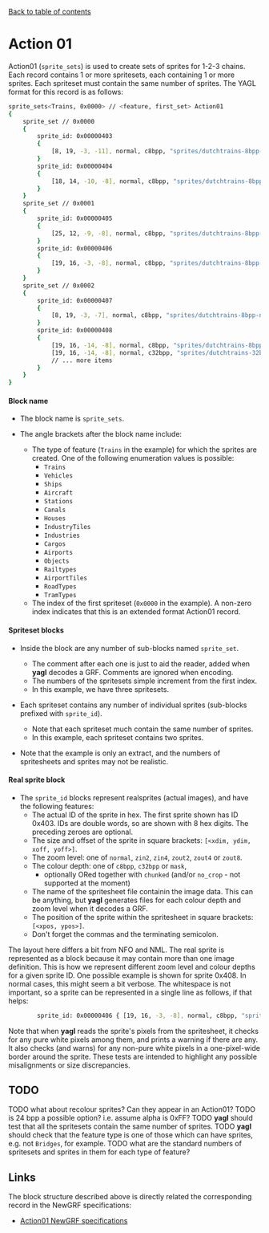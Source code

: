 [Back to table of contents](../index.md)

# Action 01

Action01 (`sprite_sets`) is used to create sets of sprites for 1-2-3 chains. Each record contains 1 or more spritesets, each containing 1 or more sprites. Each spriteset must contain the same number of sprites. The YAGL format for this record is as follows:

```bash
sprite_sets<Trains, 0x0000> // <feature, first_set> Action01
{
    sprite_set // 0x0000
    {
        sprite_id: 0x00000403
        {
            [8, 19, -3, -11], normal, c8bpp, "sprites/dutchtrains-8bpp-normal-0.png", [312, 349];
        }
        sprite_id: 0x00000404
        {
            [18, 14, -10, -8], normal, c8bpp, "sprites/dutchtrains-8bpp-normal-0.png", [330, 349];
        }
    }
    sprite_set // 0x0001
    {
        sprite_id: 0x00000405
        {
            [25, 12, -9, -8], normal, c8bpp, "sprites/dutchtrains-8bpp-normal-0.png", [358, 349];
        }
        sprite_id: 0x00000406
        {
            [19, 16, -3, -8], normal, c8bpp, "sprites/dutchtrains-8bpp-normal-0.png", [393, 349];
        }
    }
    sprite_set // 0x0002
    {
        sprite_id: 0x00000407
        {
            [8, 19, -3, -7], normal, c8bpp, "sprites/dutchtrains-8bpp-normal-0.png", [422, 349];
        }
        sprite_id: 0x00000408
        {
            [19, 16, -14, -8], normal, c8bpp, "sprites/dutchtrains-8bpp-normal-0.png", [440, 349];
            [19, 16, -14, -8], normal, c32bpp, "sprites/dutchtrains-32bpp-normal-0.png", [440, 349];
            // ... more items
        }
    }
}
```

#### Block name 

- The block name is `sprite_sets`.

- The angle brackets after the block name include:
    - The type of feature (`Trains` in the example) for which the sprites are created. One of the following enumeration values is possible:
        - `Trains` 
        - `Vehicles` 
        - `Ships` 
        - `Aircraft` 
        - `Stations` 
        - `Canals` 
        - `Houses` 
        - `IndustryTiles` 
        - `Industries` 
        - `Cargos` 
        - `Airports` 
        - `Objects` 
        - `Railtypes` 
        - `AirportTiles` 
        - `RoadTypes` 
        - `TramTypes` 
    - The index of the first spriteset (`0x0000` in the example). A non-zero index indicates that this is an extended format Action01 record.

#### Spriteset blocks

- Inside the block are any number of sub-blocks named `sprite_set`. 
    - The comment after each one is just to aid the reader, added when **yagl** decodes a GRF. Comments are ignored when encoding. 
    - The numbers of the spritesets simple increment from the first index. 
    - In this example, we have three spritesets.

- Each spriteset contains any number of individual sprites (sub-blocks prefixed with `sprite_id`). 
    - Note that each spriteset much contain the same number of sprites. 
    - In this example, each spriteset contains two sprites.

- Note that the example is only an extract, and the numbers of spritesheets and sprites may not be realistic.

#### Real sprite block

- The `sprite_id` blocks represent realsprites (actual images), and have the following features:
    - The actual ID of the sprite in hex. The first sprite shown has ID 0x403. IDs are double words, so are shown with 8 hex digits. The preceding zeroes are optional.
    - The size and offset of the sprite in square brackets: `[<xdim, ydim, xoff, yoff>]`.
    - The zoom level: one of `normal`, `zin2`, `zin4`, `zout2`, `zout4` or `zout8`.
    - The colour depth: one of `c8bpp`, `c32bpp` or  `mask`,  
        - optionally ORed together with `chunked` (and/or `no_crop` - not supported at the moment) 
    - The name of the spritesheet file containin the image data. This can be anything, but **yagl** generates files for each colour depth and zoom level when it decodes a GRF. 
    - The position of the sprite within the spritesheet in square brackets: `[<xpos, ypos>]`.
    - Don't forget the commas and the terminating semicolon.

The layout here differs a bit from NFO and NML. The real sprite is represented as a block because it may contain more than one image definition. This is how we represent different zoom level and colour depths for a given sprite ID. One possible example is shown for sprite 0x408. In normal cases, this might seem a bit verbose. The whitespace is not important, so a sprite can be represented in a single line as follows, if that helps:

```bash
        sprite_id: 0x00000406 { [19, 16, -3, -8], normal, c8bpp, "sprites/dutchtrains-8bpp-normal-0.png", [393, 349]; }
```

Note that when **yagl** reads the sprite's pixels from the spritesheet, it checks for any pure white pixels among them, and prints a warning if there are any. It also checks (and warns) for any non-pure white pixels in a one-pixel-wide border around the sprite. These tests are intended to highlight any possible misalignments or size discrepancies.

## TODO 

TODO what about recolour sprites? Can they appear in an Action01?
TODO is 24 bpp a possible option? i.e. assume alpha is 0xFF?
TODO **yagl** should test that all the spritesets contain the same number of sprites.
TODO **yagl** should check that the feature type is one of those which can have sprites, e.g. not `Bridges`, for example.
TODO what are the standard numbers of spritesets and sprites in them for each type of feature?

## Links

The block structure described above is directly related the corresponding record in the NewGRF specifications:

- [Action01 NewGRF specifications](https://newgrf-specs.tt-wiki.net/wiki/Action1)
